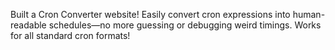 Built a Cron Converter website!
Easily convert cron expressions into human-readable schedules—no more guessing or debugging weird timings. Works for all standard cron formats!
